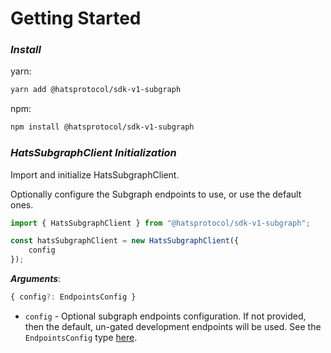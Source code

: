 # Getting Started

### _Install_

yarn:

```bash
yarn add @hatsprotocol/sdk-v1-subgraph
```

npm:

```bash
npm install @hatsprotocol/sdk-v1-subgraph
```

### _HatsSubgraphClient Initialization_

Import and initialize HatsSubgraphClient.

Optionally configure the Subgraph endpoints to use, or use the default ones.&#x20;

```typescript
import { HatsSubgraphClient } from "@hatsprotocol/sdk-v1-subgraph";

const hatsSubgraphClient = new HatsSubgraphClient({
    config
});
```

_**Arguments**_:

```typescript
{ config?: EndpointsConfig }
```

* `config` - Optional subgraph endpoints configuration. If not provided, then the default, un-gated development endpoints will be used. See the `EndpointsConfig` type [here](types.md#endpointsconfig).
